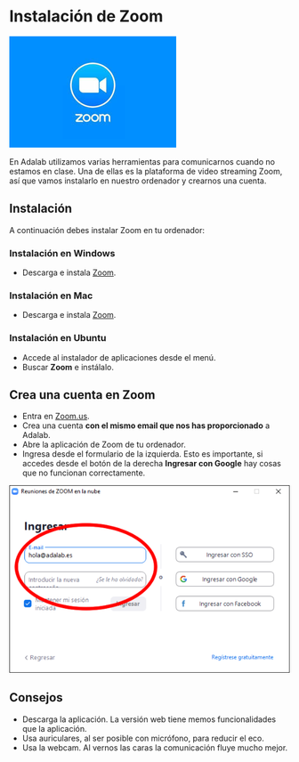 # Instalación de Zoom

![Zoom](assets/images/zoom-logo.jpg)

En Adalab utilizamos varias herramientas para comunicarnos cuando no estamos en clase. Una de ellas es la plataforma de video streaming Zoom, así que vamos instalarlo en nuestro ordenador y crearnos una cuenta.

## Instalación

A continuación debes instalar Zoom en tu ordenador:

### Instalación en Windows

- Descarga e instala [Zoom](https://zoom.us/support/download).

### Instalación en Mac

- Descarga e instala [Zoom](https://zoom.us/support/download).

### Instalación en Ubuntu

- Accede al instalador de aplicaciones desde el menú.
- Buscar **Zoom** e instálalo.

## Crea una cuenta en Zoom

- Entra en [Zoom.us](https://zoom.us/).
- Crea una cuenta **con el mismo email que nos has proporcionado** a Adalab.
- Abre la aplicación de Zoom de tu ordenador.
- Ingresa desde el formulario de la izquierda. Esto es importante, si accedes desde el botón de la derecha **Ingresar con Google** hay cosas que no funcionan correctamente.

![Zoom](assets/images/zoom-login.png)

## Consejos

- Descarga la aplicación. La versión web tiene memos funcionalidades que la aplicación.
- Usa auriculares, al ser posible con micrófono, para reducir el eco.
- Usa la webcam. Al vernos las caras la comunicación fluye mucho mejor.